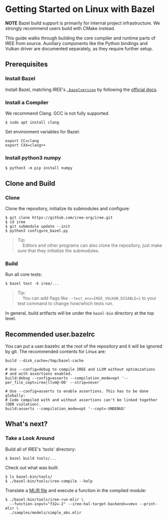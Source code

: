 # Getting Started on Linux with Bazel

**NOTE** Bazel build support is primarily for internal project infrastructure.
We strongly recommend users build with CMake instead.

This guide walks through building the core compiler and runtime parts of IREE
from source. Auxiliary components like the Python bindings and Vulkan driver are
documented separately, as they require further setup.

## Prerequisites

### Install Bazel

Install Bazel, matching IREE's
[`.bazelversion`](https://github.com/iree-org/iree/blob/main/.bazelversion) by
following the
[official docs](https://docs.bazel.build/versions/master/install.html).

### Install a Compiler

We recommend Clang. GCC is not fully supported.

```shell
$ sudo apt install clang
```

Set environment variables for Bazel:

```shell
export CC=clang
export CXX=clang++
```

### Install python3 numpy

```shell
$ python3 -m pip install numpy
```

## Clone and Build

### Clone

Clone the repository, initialize its submodules and configure:

```shell
$ git clone https://github.com/iree-org/iree.git
$ cd iree
$ git submodule update --init
$ python3 configure_bazel.py
```

> Tip:<br>
> &nbsp;&nbsp;&nbsp;&nbsp;Editors and other programs can also clone the
> repository, just make sure that they initialize the submodules.

### Build

Run all core tests:

```shell
$ bazel test -k iree/...
```

> Tip:<br>
> &nbsp;&nbsp;&nbsp;&nbsp;You can add flags like
> `--test_env=IREE_VULKAN_DISABLE=1` to your test command to change how/which
> tests run.

In general, build artifacts will be under the `bazel-bin` directory at the top
level.

## Recommended user.bazelrc

You can put a user.bazelrc at the root of the repository and it will be ignored
by git. The recommended contents for Linux are:

```shell
build --disk_cache=/tmp/bazel-cache

# Use --config=debug to compile IREE and LLVM without optimizations
# and with assertions enabled.
build:debug --config=asserts --compilation_mode=opt '--per_file_copt=iree|llvm@-O0' --strip=never

# Use --config=asserts to enable assertions. This has to be done globally:
# Code compiled with and without assertions can't be linked together (ODR violation).
build:asserts --compilation_mode=opt '--copt=-UNDEBUG'
```

## What's next?

### Take a Look Around

Build all of IREE's 'tools' directory:

```shell
$ bazel build tools/...
```

Check out what was built:

```shell
$ ls bazel-bin/tools/
$ ./bazel-bin/tools/iree-compile --help
```

Translate a
[MLIR file](https://github.com/iree-org/iree/blob/main/samples/models/simple_abs.mlir)
and execute a function in the compiled module:

```shell
$ ./bazel-bin/tools/iree-run-mlir \
  --function-input="f32=-2" --iree-hal-target-backends=vmvx --print-mlir \
  ./samples/models/simple_abs.mlir
```
